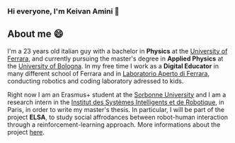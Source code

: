 ### Hi everyone, I'm Keivan Amini 👋

## About me 😄
I'm a 23 years old italian guy with a bachelor in **Physics** at the [University of Ferrara](https://www.unife.it/it), and currently pursuing the master's degree in **Applied Physics** at the [University of Bologna](https://www.unibo.it/it). In my free time I work as a **Digital Educator** in many different school of Ferrara and in [Laboratorio Aperto di Ferrara](https://laboratorioapertoferrara.it/), conducting robotics and coding laboratory adressed to kids.

Right now I am an Erasmus+ student at the [Sorbonne University](https://www.sorbonne-universite.fr/) and I am a research intern in the [Institut des Systèmes Intelligents et de Robotique](https://www.isir.upmc.fr/isir/presentation/?lang=en), in Paris, in order to write my master's thesis. In particular, I will be part of the project **ELSA**, to study social affrodances between robot-human interaction through a reinforcement-learning approach. More informations about the project [here](https://www.isir.upmc.fr/projects/elsa/?lang=en).

<!--
**keivan-amini/keivan-amini** is a ✨ _special_ ✨ repository because its `README.md` (this file) appears on your GitHub profile.

Here are some ideas to get you started:

- 🔭 I’m currently working on ...
- 🌱 I’m currently learning ...
- 👯 I’m looking to collaborate on ...
- 🤔 I’m looking for help with ...
- 💬 Ask me about ...
- 📫 How to reach me: ...
- 😄 Pronouns: ...
- ⚡ Fun fact: ...
-->
